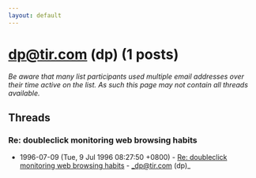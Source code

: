```yaml
---
layout: default
---
```


# dp@tir.com (dp) (1 posts)

_Be aware that many list participants used multiple email addresses over their time active on the list. As such this page may not contain all threads available._

## Threads

### Re: doubleclick monitoring web browsing habits
+ 1996-07-09 (Tue, 9 Jul 1996 08:27:50 +0800) - [Re: doubleclick monitoring web browsing habits](/archive/1996/07/d9f7d6d00b1e4172acdfd69a7dedcc81e94d8d4519a7310a98b8b76afa1168f5) - _dp@tir.com (dp)_

